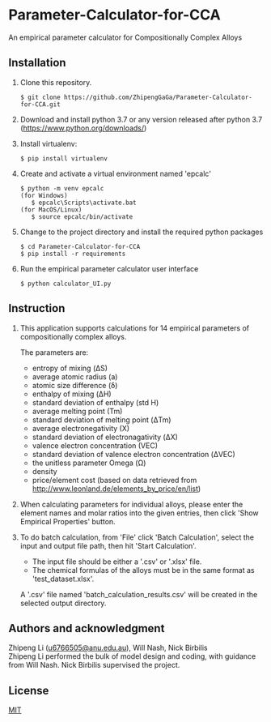 # Parameter-Calculator-for-CCA
An empirical parameter calculator for Compositionally Complex Alloys

## Installation
1. Clone this repository. 
   ```
   $ git clone https://github.com/ZhipengGaGa/Parameter-Calculator-for-CCA.git
   ```
2. Download and install python 3.7 or any version released after python 3.7 (https://www.python.org/downloads/)

3. Install virtualenv:
   ```
   $ pip install virtualenv
   ```
4. Create and activate a virtual environment named 'epcalc'
   ```
   $ python -m venv epcalc
   (for Windows)
      $ epcalc\Scripts\activate.bat
   (for MacOS/Linux)
      $ source epcalc/bin/activate
   ```
5. Change to the project directory and install the required python packages  
   ```
   $ cd Parameter-Calculator-for-CCA
   $ pip install -r requirements
   ```
6. Run the empirical parameter calculator user interface  
   ```
   $ python calculator_UI.py
   ```
   
## Instruction
1. This application supports calculations for 14 empirical parameters of compositionally complex alloys. 

   The parameters are: 
   * entropy of mixing (ΔS)
   * average atomic radius (a)
   * atomic size difference (δ)
   * enthalpy of mixing (ΔH)
   * standard deviation of enthalpy (std H)
   * average melting point (Tm)
   * standard deviation of melting point (ΔTm)
   * average electronegativity (X)
   * standard deviation of electronagativity (ΔX)
   * valence electron concentration (VEC)
   * standard deviation of valence electron concentration (ΔVEC)
   * the unitless parameter Omega (Ω)
   * density
   * price/element cost (based on data retrieved from http://www.leonland.de/elements_by_price/en/list)
   
2. When calculating parameters for individual alloys, please enter the element names and molar ratios into the given entries, then click 'Show Empirical Properties' button. 

3. To do batch calculation, from 'File' click 'Batch Calculation', select the input and output file path, then hit 'Start Calculation'.
   * The input file should be either a '.csv' or '.xlsx' file. 
   * The chemical formulas of the alloys must be in the same format as 'test_dataset.xlsx'.
   
   A '.csv' file named 'batch_calculation_results.csv' will be created in the selected output directory. 

## Authors and acknowledgment
Zhipeng Li (u6766505@anu.edu.au), Will Nash, Nick Birbilis  
Zhipeng Li performed the bulk of model design and coding, with guidance from Will Nash. Nick Birbilis supervised the project. 
   
## License
[MIT](https://choosealicense.com/licenses/mit/)
